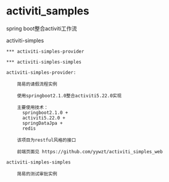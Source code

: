 # activiti_samples
spring boot整合activiti工作流

activiti-simples

    *** activiti-simples-provider 
    
    *** activiti-simples-simples 
    
    activiti-simples-provider:
    
        简易的请假流程实例
        
        使用springboot2.1.0整合activiti5.22.0实现
        
        主要使用技术：
          springboot2.1.0 + 
          activiti5.22.0 + 
          springDataJpa + 
          redis
          
        该项目为restful风格的接口
          
        前端页面见 https://github.com/yywzt/activiti_simples_web
        
    activiti-simples-simples 
    
        简易的测试审批实例